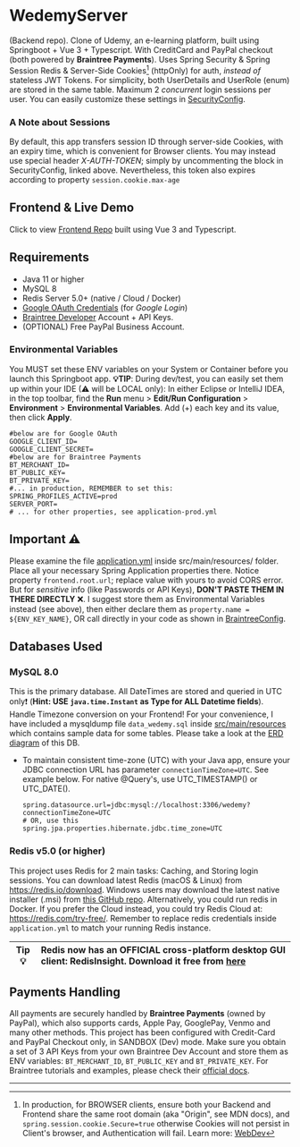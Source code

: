# WedemyServer

(Backend repo). Clone of Udemy, an e-learning platform, built using Springboot + Vue 3 + Typescript. With CreditCard and
PayPal checkout (both powered by **Braintree Payments**). Uses Spring Security & Spring Session Redis & Server-Side
Cookies[^1] (httpOnly) for auth,
_instead of_ stateless JWT Tokens. For simplicity, both UserDetails and UserRole (enum) are stored in the same table.
Maximum 2 *concurrent* login sessions per user. You can easily customize these settings
in [SecurityConfig](src/main/java/com/davistiba/wedemyserver/config/SecurityConfig.java).

### A Note about Sessions

By default, this app transfers session ID through server-side Cookies, with an expiry time, which is convenient for
Browser clients. You may instead use special header _X-AUTH-TOKEN_; simply by uncommenting the block in SecurityConfig,
linked above. Nevertheless, this token also expires according to property `session.cookie.max-age`

## Frontend & Live Demo

Click to view [Frontend Repo](https://github.com/Longwater1234/WedemyClient) built using Vue 3 and Typescript.

## Requirements

- Java 11 or higher
- MySQL 8
- Redis Server 5.0+ (native / Cloud / Docker)
- [Google OAuth Credentials](https://console.developers.google.com/apis/credentials) (for _Google Login_)
- [Braintree Developer](https://developer.paypal.com/braintree/docs) Account + API Keys.
- (OPTIONAL) Free PayPal Business Account.

### Environmental Variables

You MUST set these ENV variables on your System or Container before you launch this Springboot app. **💡TIP**: During dev/test, you
can easily set them up within your IDE (⚠ will be LOCAL only): In either Eclipse or IntelliJ IDEA, in the top toolbar,
find the **Run** menu > **Edit/Run Configuration** > **Environment** > **Environmental Variables**. Add (+) each key and
its value, then click **Apply**.

```shell
#below are for Google OAuth
GOOGLE_CLIENT_ID=
GOOGLE_CLIENT_SECRET=
#below are for Braintree Payments
BT_MERCHANT_ID=
BT_PUBLIC_KEY=
BT_PRIVATE_KEY=
#... in production, REMEMBER to set this:
SPRING_PROFILES_ACTIVE=prod
SERVER_PORT=
# ... for other properties, see application-prod.yml
```

## Important ⚠

Please examine the file [application.yml](src/main/resources/application.yml) inside src/main/resources/ folder. Place
all your necessary Spring Application properties there. Notice property `frontend.root.url`; replace value with yours to avoid CORS error.
But for _sensitive_ info (like Passwords or API Keys), **DON'T PASTE THEM IN THERE DIRECTLY** ❌. I suggest store them as
Environmental Variables instead (see above), then either declare them as `property.name = ${ENV_KEY_NAME}`, OR call
directly in your code as shown
in [BraintreeConfig](src/main/java/com/davistiba/wedemyserver/config/BraintreeConfig.java).

## Databases Used

### MySQL 8.0

This is the primary database. All DateTimes are stored and queried in UTC only❗ (**Hint: USE `java.time.Instant` as Type
for ALL Datetime fields**). Handle Timezone conversion on your Frontend! For your convenience, I have included a
mysqldump file `data_wedemy.sql` inside [src/main/resources](src/main/resources/data_wedemy.sql) which contains sample
data for some tables. Please take a look at the [ERD diagram](src/main/resources/wedemy_erd.png) of this DB.

- To maintain consistent time-zone (UTC) with your Java app, ensure your JDBC connection URL has
  parameter `connectionTimeZone=UTC`. See example below. For native @Query's, use UTC_TIMESTAMP() or UTC_DATE().
   ```properties
   spring.datasource.url=jdbc:mysql://localhost:3306/wedemy?connectionTimeZone=UTC
   # OR, use this
   spring.jpa.properties.hibernate.jdbc.time_zone=UTC
   ```

### Redis v5.0 (or higher)

This project uses Redis for 2 main tasks: Caching, and Storing login sessions. You can download latest Redis (macOS &
Linux) from https://redis.io/download. Windows users may download the latest native installer (.msi)
from [this GitHub repo](https://github.com/tporadowski/redis/releases). Alternatively, you could run redis in Docker. If
you prefer the Cloud instead, you could try Redis Cloud at: https://redis.com/try-free/. Remember to replace redis
credentials inside `application.yml` to match your running Redis instance.

| Tip 💡 | Redis now has an OFFICIAL cross-platform desktop GUI client: RedisInsight. Download it free from [here](https://redis.com/redis-enterprise/redis-insight/) |
|---------|:---------------------------------------------------------------------|

## Payments Handling

All payments are securely handled by **Braintree Payments** (owned by PayPal), which also supports cards, Apple Pay,
GooglePay, Venmo and many other methods. This project has been configured with Credit-Card and PayPal Checkout only, in
SANDBOX (Dev) mode. Make sure you obtain a set of 3 API Keys from your own Braintree Dev Account and store them as ENV
variables: `BT_MERCHANT_ID`, `BT_PUBLIC_KEY` and `BT_PRIVATE_KEY`. For Braintree tutorials and examples, please check
their [official docs](https://developer.paypal.com/braintree/docs).

***

[^1]: In production, for BROWSER clients, ensure both your Backend and Frontend share the same root domain (aka "Origin", see MDN docs), and `spring.session.cookie.Secure=true` otherwise Cookies will not persist in Client's browser, and Authentication will fail. Learn more: [WebDev](https://web.dev/samesite-cookies-explained/)  

